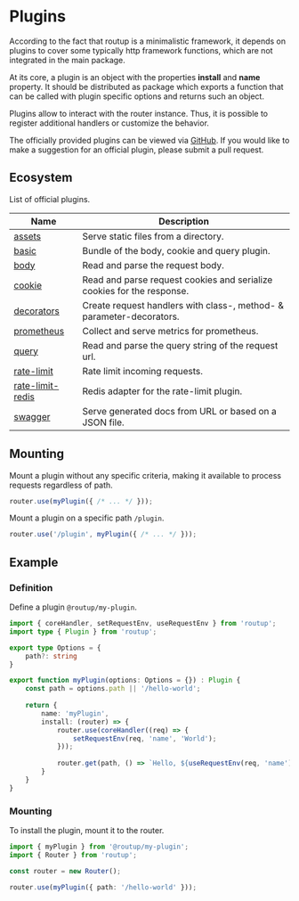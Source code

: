 # Plugins

According to the fact that routup is a minimalistic framework, it depends on plugins to cover some
typically http framework functions, which are not integrated in the main package.

At its core, a plugin is an object with the properties **install** and **name** property. It should be
distributed as package which exports a function that can be called with plugin specific
options and returns such an object.

Plugins allow to interact with the router instance. Thus, it is possible to register additional handlers or customize the behavior.

The officially provided plugins can be viewed via [GitHub](https://github.com/routup/plugins). If you would like to make a suggestion for an official plugin, please submit a pull request.

## Ecosystem

List of official plugins.

| Name                                                                                         | Description                                                            |
|----------------------------------------------------------------------------------------------|------------------------------------------------------------------------|
| [assets](https://github.com/routup/plugins/tree/master/packages/assets/)                     | Serve static files from a directory.                                   |
| [basic](https://github.com/routup/plugins/tree/master/packages/basic/)                       | Bundle of the body, cookie and query plugin.                           |
| [body](https://github.com/routup/plugins/tree/master/packages/body/)                         | Read and parse the request body.                                       |
| [cookie](https://github.com/routup/plugins/tree/master/packages/cookie/)                     | Read and parse request cookies and serialize cookies for the response. |
| [decorators](https://github.com/routup/plugins/tree/master/packages/decorators/)             | Create request handlers with class-, method- & parameter-decorators.   |
| [prometheus](https://github.com/routup/plugins/tree/master/packages/prometheus/)             | Collect and serve metrics for prometheus.                              |
| [query](https://github.com/routup/plugins/tree/master/packages/query/)                       | Read and parse the query string of the request url.                    |
| [rate-limit](https://github.com/routup/plugins/tree/master/packages/rate-limit/)             | Rate limit incoming requests.                                          |
| [rate-limit-redis](https://github.com/routup/plugins/tree/master/packages/rate-limit-redis/) | Redis adapter for the rate-limit plugin.                               |
| [swagger](https://github.com/routup/plugins/tree/master/packages/swagger)                    | Serve generated docs from URL or based on a JSON file.                 |

## Mounting

Mount a plugin without any specific criteria, making it available to process requests regardless of path.

```typescript
router.use(myPlugin({ /* ... */ }));
```

Mount a plugin on a specific path `/plugin`.

```typescript
router.use('/plugin', myPlugin({ /* ... */ }));
```

## Example

### Definition

Define a plugin `@routup/my-plugin`.

```typescript
import { coreHandler, setRequestEnv, useRequestEnv } from 'routup';
import type { Plugin } from 'routup';

export type Options = {
    path?: string
}

export function myPlugin(options: Options = {}) : Plugin {
    const path = options.path || '/hello-world';
    
    return {
        name: 'myPlugin',
        install: (router) => {
            router.use(coreHandler((req) => {
                setRequestEnv(req, 'name', 'World');
            }));
            
            router.get(path, () => `Hello, ${useRequestEnv(req, 'name')}!`)
        }
    }
}
```

### Mounting

To install the plugin, mount it to the router.

```typescript
import { myPlugin } from '@routup/my-plugin';
import { Router } from 'routup';

const router = new Router();

router.use(myPlugin({ path: '/hello-world' }));
```

